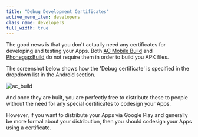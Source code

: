 ```yaml
---
title: "Debug Development Certificates"
active_menu_item: developers
class_name: developers
full_width: true
---
```



The good news is that you don't actually need any certificates for developing and testing your Apps. Both [AC Mobile Build](/developers/documentation/ac-mobile-build-phonegap/ac-mobile-build/) and [Phonegap:Build](/developers/documentation/ac-mobile-build-phonegap/phonegapbuild/) do not require them in order to build you APK files.

The screenshot below shows how the 'Debug certificate' is specified in the dropdown list in the Android section.

![ac\_build](/img/docs/ac_build.zoom85.png)

And once they are built, you are perfectly free to distribute these to people without the need for any special certificates to codesign your Apps.

However, if you want to distribute your Apps via Google Play and generally be more formal about your distribution, then you should codesign your Apps using a certificate.

